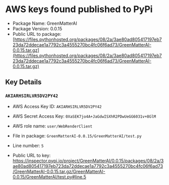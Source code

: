 # AWS keys found published to PyPi

* Package Name: GreenMatterAI
* Package Version: 0.0.15
* Public URL to package: [https://files.pythonhosted.org/packages/08/2a/3ae80ad805417197eb723da72ddecae1a7792c3a4555270bc4fc06f6ad73/GreenMatterAI-0.0.15.tar.gz](https://files.pythonhosted.org/packages/08/2a/3ae80ad805417197eb723da72ddecae1a7792c3a4555270bc4fc06f6ad73/GreenMatterAI-0.0.15.tar.gz)

## Key Details

### `AKIARHSIRLVR5DV2PY42`

* AWS Access Key ID: `AKIARHSIRLVR5DV2PY42`
* AWS Secret Access Key: `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` 
* AWS role name: `user/WebRenderClient`
* File in package: `GreenMatterAI-0.0.15/GreenMatterAI/test.py`
* Line number: `5`

* Public URL to key: https://inspector.pypi.io/project/GreenMatterAI/0.0.15/packages/08/2a/3ae80ad805417197eb723da72ddecae1a7792c3a4555270bc4fc06f6ad73/GreenMatterAI-0.0.15.tar.gz/GreenMatterAI-0.0.15/GreenMatterAI/test.py#line.5


